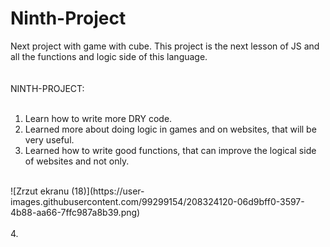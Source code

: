 # Ninth-Project
Next project with game with cube. This project is the next lesson of JS and all the functions and logic side of this language.<br>
<br>
<br>
NINTH-PROJECT:<br>
<br>
1. Learn how to write more DRY code.<br>
2. Learned more about doing logic in games and on websites, that will be very useful.<br>
3. Learned how to write good functions, that can improve the logical side of websites and not only.<br>
<br>
![Zrzut ekranu (18)](https://user-images.githubusercontent.com/99299154/208324120-06d9bff0-3597-4b88-aa66-7ffc987a8b39.png)

<br>
<br>
4.
